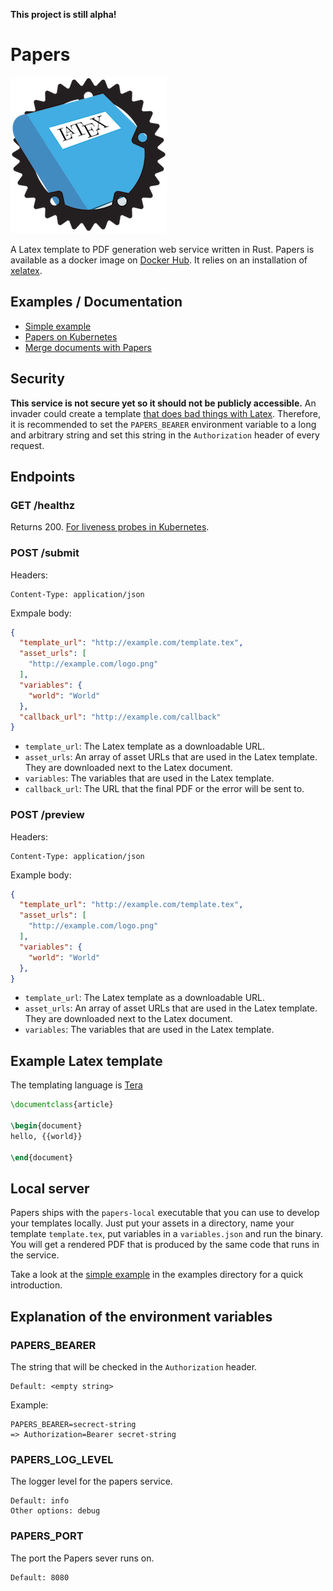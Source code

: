 **This project is still alpha!**

# Papers

![Papers Logo](logo.png)

A Latex template to PDF generation web service written in Rust. Papers is available as a docker image on [Docker Hub](https://hub.docker.com/r/store2be/pape-rs/). It relies on an installation of [xelatex](https://en.wikipedia.org/wiki/XeTeX).


## Examples / Documentation

* [Simple example](examples/simple)
* [Papers on Kubernetes](examples/kubernetes)
* [Merge documents with Papers](examples/concatenation)


## Security

**This service is not secure yet so it should not be publicly accessible.** An invader could create a template [that does bad things with Latex](http://www.lieberbiber.de/2017/03/05/arbitrary-code-execution-in-many-tex-distributions/). Therefore, it is recommended to set the `PAPERS_BEARER` environment variable to a long and arbitrary string and set this string in the `Authorization` header of every request.


## Endpoints

### GET /healthz

Returns 200. [For liveness probes in Kubernetes](https://kubernetes.io/docs/tasks/configure-pod-container/configure-liveness-readiness-probes/).


### POST /submit

Headers:

```
Content-Type: application/json
```

Exmpale body:

```json
{
  "template_url": "http://example.com/template.tex",
  "asset_urls": [
    "http://example.com/logo.png"
  ],
  "variables": {
    "world": "World"
  },
  "callback_url": "http://example.com/callback"
}
```

* `template_url`: The Latex template as a downloadable URL.
* `asset_urls`: An array of asset URLs that are used in the Latex template. They are downloaded next to the Latex document.
* `variables`: The variables that are used in the Latex template.
* `callback_url`: The URL that the final PDF or the error will be sent to.


### POST /preview

Headers:

```
Content-Type: application/json
```

Example body:

```json
{
  "template_url": "http://example.com/template.tex",
  "asset_urls": [
    "http://example.com/logo.png"
  ],
  "variables": {
    "world": "World"
  },
}
```

* `template_url`: The Latex template as a downloadable URL.
* `asset_urls`: An array of asset URLs that are used in the Latex template. They are downloaded next to the Latex document.
* `variables`: The variables that are used in the Latex template.


## Example Latex template

The templating language is [Tera](https://github.com/Keats/tera)

```latex
\documentclass{article}

\begin{document}
hello, {{world}}

\end{document}
```

## Local server

Papers ships with the `papers-local` executable that you can use to develop your templates locally. Just put your assets in a directory, name your template `template.tex`, put variables in a `variables.json` and run the binary. You will get a rendered PDF that is produced by the same code that runs in the service.

Take a look at the [simple example](examples/simple) in the examples directory for a quick introduction.

## Explanation of the environment variables

### PAPERS_BEARER

The string that will be checked in the `Authorization` header.

```
Default: <empty string>
```

Example:
```
PAPERS_BEARER=secrect-string
=> Authorization=Bearer secret-string
```

### PAPERS_LOG_LEVEL

The logger level for the papers service.

```
Default: info
Other options: debug
```

### PAPERS_PORT

The port the Papers sever runs on.

```
Default: 8080
```
